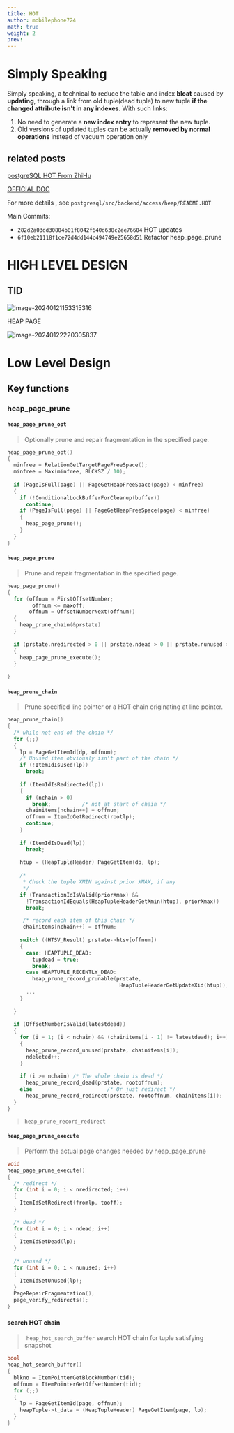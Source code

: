 ```yaml
---
title: HOT
author: mobilephone724
math: true
weight: 2
prev:
---
```


# Simply Speaking

Simply speaking, a technical to reduce the table and index **bloat** caused by **updating**, through a link from old tuple(dead tuple) to new tuple **if the changed attribute isn't in any indexes**. With such links:

1. No need to generate a **new index entry** to represent the new tuple.
2. Old versions of updated tuples can be actually **removed by normal operations** instead of vacuum operation only

## related posts

[postgreSQL HOT From ZhiHu](https://zhuanlan.zhihu.com/p/455983543)

[OFFICIAL DOC](https://www.postgresql.org/docs/current/storage-hot.html)

For more details , see `postgresql/src/backend/access/heap/README.HOT`

Main Commits:

* `282d2a03dd30804b01f8042f640d638c2ee76604`  HOT updates
* `6f10eb21118f1ce72d4dd144c494749e25658d51`  Refactor heap_page_prune

# HIGH LEVEL DESIGN

## TID

![image-20240121153315316](https://raw.githubusercontent.com/mobilephone724/blog_pictures/master/heap-tuple-header.2024_01_21_1705848176.png)

HEAP PAGE

![image-20240122220305837](https://raw.githubusercontent.com/mobilephone724/blog_pictures/master/heap_page.2024_01_22_1705934933.png)

# Low Level Design

## Key functions

### heap_page_prune

####  `heap_page_prune_opt` 

> Optionally prune and repair fragmentation in the specified page.

```c
heap_page_prune_opt()
{
  minfree = RelationGetTargetPageFreeSpace();
  minfree = Max(minfree, BLCKSZ / 10);
  
  if (PageIsFull(page) || PageGetHeapFreeSpace(page) < minfree)
  {
    if (!ConditionalLockBufferForCleanup(buffer))
      continue;
    if (PageIsFull(page) || PageGetHeapFreeSpace(page) < minfree)
    {
      heap_page_prune();
    }
  }
}
```

#### `heap_page_prune`

>  Prune and repair fragmentation in the specified page.

```c
heap_page_prune()
{
  for (offnum = FirstOffsetNumber;
        offnum <= maxoff;
       offnum = OffsetNumberNext(offnum))
  {
    heap_prune_chain(&prstate)
  }
  
  if (prstate.nredirected > 0 || prstate.ndead > 0 || prstate.nunused > 0)
  {
    heap_page_prune_execute();
  }
     
}

```

#### `heap_prune_chain`

> Prune specified line pointer or a HOT chain originating at line pointer.

```c
heap_prune_chain()
{
  /* while not end of the chain */
  for (;;)
  {
    lp = PageGetItemId(dp, offnum);
    /* Unused item obviously isn't part of the chain */
    if (!ItemIdIsUsed(lp))
      break;
      
    if (ItemIdIsRedirected(lp))
    {
      if (nchain > 0)
        break;			/* not at start of chain */
      chainitems[nchain++] = offnum;
      offnum = ItemIdGetRedirect(rootlp);
      continue;
    }
    
    if (ItemIdIsDead(lp))
      break;
    
    htup = (HeapTupleHeader) PageGetItem(dp, lp);
    
    /*
     * Check the tuple XMIN against prior XMAX, if any
     */
    if (TransactionIdIsValid(priorXmax) &&
      !TransactionIdEquals(HeapTupleHeaderGetXmin(htup), priorXmax))
      break;

     /* record each item of this chain */
     chainitems[nchain++] = offnum;
    
    switch ((HTSV_Result) prstate->htsv[offnum])
    {
      case: HEAPTUPLE_DEAD:
        tupdead = true;
        break;
      case HEAPTUPLE_RECENTLY_DEAD:
        heap_prune_record_prunable(prstate,
                                    HeapTupleHeaderGetUpdateXid(htup));
      ...
    }
    
  }
  
  if (OffsetNumberIsValid(latestdead))
  {
    for (i = 1; (i < nchain) && (chainitems[i - 1] != latestdead); i++)
    {
      heap_prune_record_unused(prstate, chainitems[i]);
      ndeleted++;
    }
    
    if (i >= nchain) /* The whole chain is dead */
      heap_prune_record_dead(prstate, rootoffnum);
    else						/* Or just redirect */
      heap_prune_record_redirect(prstate, rootoffnum, chainitems[i]);
  }
}
```

> `heap_prune_record_redirect` 

#### `heap_page_prune_execute`

> Perform the actual page changes needed by heap_page_prune

```C
void
heap_page_prune_execute()
{
  /* redirect */
  for (int i = 0; i < nredirected; i++)
  {
    ItemIdSetRedirect(fromlp, tooff);
  }
  
  /* dead */
  for (int i = 0; i < ndead; i++)
  {
    ItemIdSetDead(lp);
  }
  
  /* unused */
  for (int i = 0; i < nunused; i++)
  {
    ItemIdSetUnused(lp);
  }
  PageRepairFragmentation();
  page_verify_redirects();
}
```



#### search HOT chain

>  `heap_hot_search_buffer` search HOT chain for tuple satisfying snapshot

```C
bool
heap_hot_search_buffer()
{
  blkno = ItemPointerGetBlockNumber(tid);
  offnum = ItemPointerGetOffsetNumber(tid);
  for (;;)
  {
    lp = PageGetItemId(page, offnum);
    heapTuple->t_data = (HeapTupleHeader) PageGetItem(page, lp);
  }
}
```

